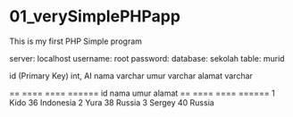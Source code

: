 # 01_verySimplePHPapp
This is my first PHP Simple program


server: localhost
username: root
password:
database: sekolah
table: murid

id (Primary Key) int, AI
nama varchar
umur varchar
alamat varchar


==  ====     ====    ======
id  nama     umur    alamat
==  ====     ====    ======
1   Kido     36      Indonesia
2   Yura     38      Russia
3   Sergey   40      Russia
